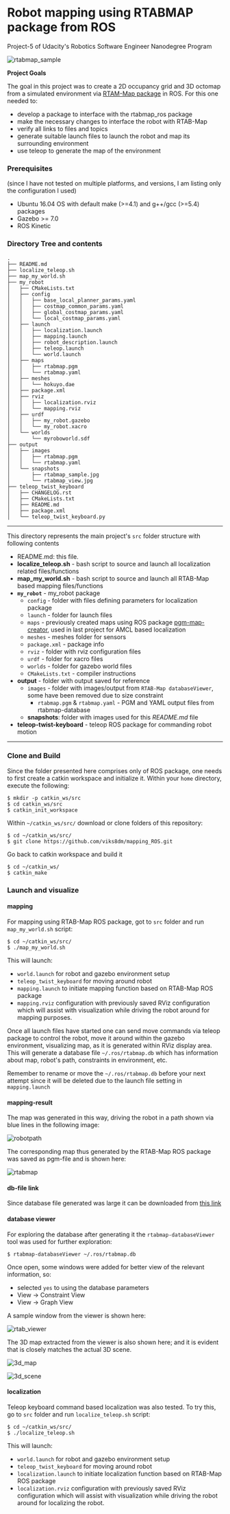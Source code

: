# Robot mapping using RTABMAP package from ROS

Project-5 of Udacity's Robotics Software Engineer Nanodegree Program

![rtabmap_sample](./output/snapshots/rtabmap_sample.jpg)

**Project Goals**

The goal in this project was to create a 2D occupancy grid and 3D octomap from a simulated environment via [RTAM-Map package](http://wiki.ros.org/rtabmap_ros) in ROS. For this one needed to:

* develop a package to interface with the rtabmap_ros package
* make the necessary changes to interface the robot with RTAB-Map
* verify all links to files and topics
* generate suitable launch files to launch the robot and map its surrounding environment
* use teleop to generate the map of the environment


### Prerequisites
(since I have not tested on multiple platforms, and versions, I am listing only the configuration I used)

* Ubuntu 16.04 OS with default make (>=4.1) and g++/gcc (>=5.4) packages
* Gazebo >= 7.0
* ROS Kinetic

### Directory Tree and contents


```
.
├── README.md
├── localize_teleop.sh
├── map_my_world.sh
├── my_robot
│   ├── CMakeLists.txt
│   ├── config
│   │   ├── base_local_planner_params.yaml
│   │   ├── costmap_common_params.yaml
│   │   ├── global_costmap_params.yaml
│   │   └── local_costmap_params.yaml
│   ├── launch
│   │   ├── localization.launch
│   │   ├── mapping.launch
│   │   ├── robot_description.launch
│   │   ├── teleop.launch
│   │   └── world.launch
│   ├── maps
│   │   ├── rtabmap.pgm
│   │   └── rtabmap.yaml
│   ├── meshes
│   │   └── hokuyo.dae
│   ├── package.xml
│   ├── rviz
│   │   ├── localization.rviz
│   │   └── mapping.rviz
│   ├── urdf
│   │   ├── my_robot.gazebo
│   │   └── my_robot.xacro
│   └── worlds
│       └── myroboworld.sdf
├── output
│   ├── images
│   │   ├── rtabmap.pgm
│   │   └── rtabmap.yaml
│   └── snapshots
│       ├── rtabmap_sample.jpg
│       └── rtabmap_view.jpg
├── teleop_twist_keyboard
│   ├── CHANGELOG.rst
│   ├── CMakeLists.txt
│   ├── README.md
│   ├── package.xml
│   └── teleop_twist_keyboard.py

```
---

This directory represents the main project's `src` folder structure with following contents

* README.md: this file.
* **localize_teleop.sh** - bash script to source and launch all localization related files/functions
* **map_my_world.sh** - bash script to source and launch all RTAB-Map based mapping files/functions
* **`my_robot`** - my_robot package
	* `config` - folder with files defining parameters for localization package
	* `launch` - folder for launch files
	* `maps` - previously created maps using ROS package [pgm-map-creator](https://github.com/udacity/pgm_map_creator), used in last project for AMCL based localization
	* `meshes` - meshes folder for sensors
	* `package.xml` - package info
	* `rviz` - folder with rviz configuration files
	* `urdf` - folder for xacro files
	* `worlds` - folder for gazebo world files
	* `CMakeLists.txt` - compiler instructions
* **output** - folder with output saved for reference
	* `images` - folder with images/output from `RTAB-Map databaseViewer`, some have been removed due to size constraint
		* `rtabmap.pgm` & `rtabmap.yaml` - PGM and YAML output files from rtabmap-database
	* **snapshots**: folder with images used for this *README.md* file
* **teleop-twist-keyboard** - teleop ROS package for commanding robot motion

---


### Clone and Build

Since the folder presented here comprises only of ROS package, one needs to first create a catkin workspace and initialize it. Within your `home` directory, execute the following:

```
$ mkdir -p catkin_ws/src
$ cd catkin_ws/src
$ catkin_init_workspace
```

Within `~/catkin_ws/src/` download or clone folders of this repository:

```
$ cd ~/catkin_ws/src/
$ git clone https://github.com/viks8dm/mapping_ROS.git
```

Go back to catkin workspace and build it

```
$ cd ~/catkin_ws/
$ catkin_make
```

### Launch and visualize

#### mapping

For mapping using RTAB-Map ROS package, got to `src` folder and run `map_my_world.sh` script:

```
$ cd ~/catkin_ws/src/
$ ./map_my_world.sh
```
This will launch:

* `world.launch` for robot and gazebo environment setup
* `teleop_twist_keyboard` for moving around robot
* `mapping.launch` to initiate mapping function based on RTAB-Map ROS package
* `mapping.rviz` configuration with previously saved RViz configuration which will assist with visualization while driving the robot around for mapping purposes.

Once all launch files have started one can send move commands via teleop package to control the robot, move it around within the gazebo environment, visualizing map, as it is generated within RViz display area. This will generate a database file `~/.ros/rtabmap.db` which has information about map, robot's path, constraints in environment, etc.

Remember to rename or move the `~/.ros/rtabmap.db` before your next attempt since it will be deleted due to the launch file setting in `mapping.launch`

#### mapping-result

The map was generated in this way, driving the robot in a path shown via blue lines in the following image:

![robotpath](./output/snapshots/robot_path.jpg)


The corresponding map thus generated by the RTAB-Map ROS package was saved as pgm-file and is shown here:

![rtabmap](./output/snapshots/rtabmap.jpg)


#### db-file link

Since database file generated was large it can be downloaded from [this link](https://www.dropbox.com/s/7gkmropc52ukqhm/rtabmap.db?dl=0)


#### database viewer

For exploring the database after generating it  the `rtabmap-databaseViewer` tool was used for further exploration:

```
$ rtabmap-databaseViewer ~/.ros/rtabmap.db
```

Once open, some windows were added for better view of the relevant information, so:

* selected `yes` to using the database parameters
* View -> Constraint View
* View -> Graph View

A sample window from the viewer is shown here:

![rtab_viewer](output/snapshots/rtab_viewer.jpg)

The 3D map extracted from the viewer is also shown here; and it is evident that is closely matches the actual 3D scene.

![3d_map](output/snapshots/map_3D.jpg)

![3d_scene](output/snapshots/scene_3D.jpg)

#### localization

Teleop keyboard command based localization was also tested. To try this, go to `src` folder and run `localize_teleop.sh` script:

```
$ cd ~/catkin_ws/src/
$ ./localize_teleop.sh
```
This will launch:

* `world.launch` for robot and gazebo environment setup
* `teleop_twist_keyboard` for moving around robot
* `localization.launch` to initiate localization function based on RTAB-Map ROS package
* `localization.rviz` configuration with previously saved RViz configuration which will assist with visualization while driving the robot around for localizing the robot.
